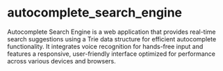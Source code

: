 # autocomplete_search_engine
Autocomplete Search Engine is a web application that provides real-time search suggestions using a Trie data structure for efficient autocomplete functionality. It integrates voice recognition for hands-free input and features a responsive, user-friendly interface optimized for performance across various devices and browsers.
